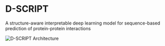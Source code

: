 # D-SCRIPT
 A structure-aware interpretable deep learning model for sequence-based prediction of protein-protein interactions

 ![D-SCRIPT Architecture](./docs/source/img/dscript_architecture1.png)
